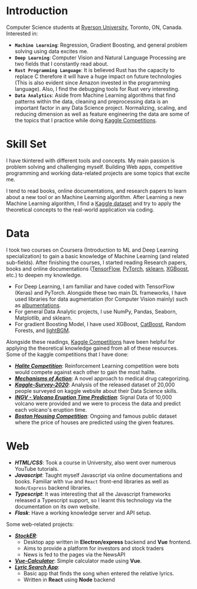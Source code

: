 # Introduction

Computer Science students at [Ryerson University](https://www.ryerson.ca/), Toronto, ON, Canada. Interested in:

- **```Machine Learning```**: Regression, Gradient Boosting, and general problem solving using data excites me.
- **```Deep Learning```**: Computer Vision and Natural Language Processing are two fields that I constantly read about.
- **```Rust Programming Language```**: It is believed Rust has the capacity to replace C therefore it will have a huge impact on future technologies (This is also evident since Amazon invested in the programming language). Also, I find the debugging tools for Rust very interesting.
- **```Data Analytics```**: Aside from Machine Learning algorithms that find patterns within the data, cleaning and preprocessing data is an important factor in any Data Science project. Normalizing, scaling, and reducing dimension as well as feature engineering the data are some of the topics that I practice while doing [Kaggle Competitions](https://www.kaggle.com/competitions).

# Skill Set

I have tkintered with different tools and concepts. My main passion is problem solving and challenging myself. Building Web apps, competitive programming and working data-related projects are some topics that excite me.

I tend to read books, online documentations, and research papers to learn about a new tool or an Machine Learning algorithm. After Learning a new Machine Learning algorithm, I find a [Kaggle dataset](https://www.kaggle.com/datasets) and try to apply the theoretical concepts to the real-world application via coding.

# Data
I took two courses on Coursera (Introduction to ML and Deep Learning specialization) to gain a basic knowledge of Machine Learning (and related sub-fields). After finishing the courses, I started reading Research papers, books and online documentations ([TensorFlow](https://www.tensorflow.org/api_docs), [PyTorch](https://pytorch.org/docs/stable/index.html), [sklearn](https://scikit-learn.org/stable/), [XGBoost](https://xgboost.readthedocs.io/en/latest/python/python_intro.html), etc.) to deepen my knowledge. 

- For Deep Learning, I am familiar and have coded with TensorFlow (Keras) and PyTorch. Alongside these two main DL frameworks, I have used libraries for data augmentation (for Computer Vision mainly) such as [albumentations](https://albumentations.ai/).
- For general Data Analytic projects, I use NumPy, Pandas, Seaborn, Matplotlib, and sklearn.
- For gradient Boosting Model, I have used XGBoost, [CatBoost](https://catboost.ai/), Random Forests, and [lightBGM](https://lightgbm.readthedocs.io/en/latest/Features.html).

Alongside these readings, [Kaggle Competitions](https://www.kaggle.com/competitions) have been helpful for applying the theoretical knowledge gained from all of these resources. Some of the kaggle competitions that I have done:

- ***[Halite Competition](https://github.com/damoonsh/Halite)***: Reinforcement Learning competition were bots would compete against each other to gain the most halite.
- ***[Mechanisms of Action](https://github.com/damoonsh/MoA)***: A novel approach to medical drug categorizing. 
- ***[Kaggle-Survey-2020](https://github.com/damoonsh/Kaggle-Survey-2020)***: Analysis of the released dataset of 20,000 people surveyed on kaggle website about their Data Science skills.
- ***[INGV - Volcano Eruption Time Prediction](https://github.com/damoonsh/Volcano)***: Signal Data of 10,000 volcano were provided and we were to process the data and predict each volcano's eruption time.
- ***[Boston Housing Competition](https://github.com/damoonsh/Housing-Competition)***: Ongoing and famous public dataset where the price of houses are predicted using the given features.

# Web
- ***HTML/CSS***: Took a course in University, also went over numerous YouTube tutorials.
- ***Javascript***: Taught myself Javascript via online documentations and books. Familiar with `Vue` and `React` front-end libraries as well as `Node/Express` backend libraries. 
- ***Typescript***: It was interesting that all the Javascript frameworks released a Typescript support, so I learnt this technology via the documentation on its own website.
- ***Flask***: Have a working knowledge server and API setup.

Some web-related projects:
- ***[StockER](https://github.com/damoonsh/StockER)***: 
    - Desktop app written in **Electron/express** backend and **Vue** frontend.
    - Aims to provide a platform for investors and stock traders
    - News is fed to the pages via the NewsAPI
- ***[Vue-Calculator](https://github.com/damoonsh/Vue-Calculator)***: Simple calculator made using **Vue**.
- ***[Lyric Search App](https://github.com/damoonsh/Lyric-search-app)***: 
    - Basic app that finds the song when entered the relative lyrics.
    - Written in **React** using **Node** backend


